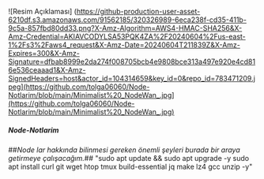![Resim Açıklaması] (https://github-production-user-asset-6210df.s3.amazonaws.com/91562185/320326989-6eca238f-cd35-411b-9c5a-857fbd80dd33.png?X-Amz-Algorithm=AWS4-HMAC-SHA256&X-Amz-Credential=AKIAVCODYLSA53PQK4ZA%2F20240604%2Fus-east-1%2Fs3%2Faws4_request&X-Amz-Date=20240604T211839Z&X-Amz-Expires=300&X-Amz-Signature=dfbab8999e2da274f008705bcb4e9808bce313a497e920e4cd816e536ceaaad1&X-Amz-SignedHeaders=host&actor_id=104314659&key_id=0&repo_id=783471209.jpeg](https://github.com/tolga06060/Node-Notlarim/blob/main/Minimalist%20_NodeWan_.jpg](https://github.com/tolga06060/Node-Notlarim/blob/main/Minimalist%20_NodeWan_.jpg)
##### Node-Notlarim
##*Node lar hakkında bilinmesi gereken önemli şeyleri burada bir araya getirmeye çalışacağım.*##
"sudo apt update && sudo apt upgrade -y
sudo apt install curl git wget htop tmux build-essential jq make lz4 gcc unzip -y"
